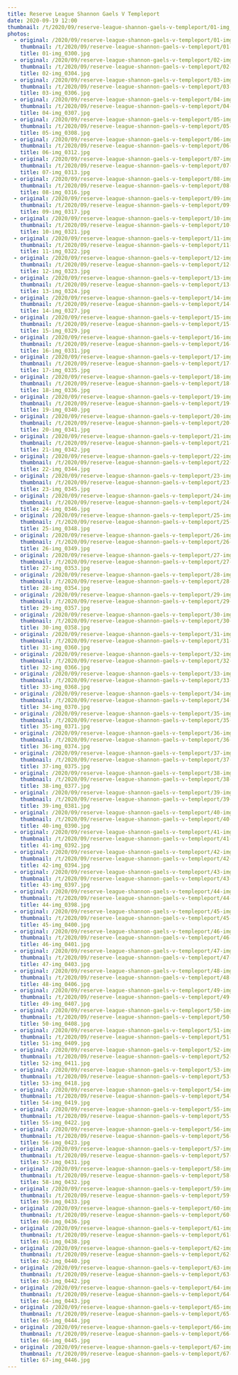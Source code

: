 ```yaml
---
title: Reserve League Shannon Gaels V Templeport
date: 2020-09-19 12:00
thumbnail: /t/2020/09/reserve-league-shannon-gaels-v-templeport/01-img_0300.jpg
photos:
  - original: /2020/09/reserve-league-shannon-gaels-v-templeport/01-img_0300.jpg
    thumbnail: /t/2020/09/reserve-league-shannon-gaels-v-templeport/01-img_0300.jpg
    title: 01-img_0300.jpg
  - original: /2020/09/reserve-league-shannon-gaels-v-templeport/02-img_0304.jpg
    thumbnail: /t/2020/09/reserve-league-shannon-gaels-v-templeport/02-img_0304.jpg
    title: 02-img_0304.jpg
  - original: /2020/09/reserve-league-shannon-gaels-v-templeport/03-img_0306.jpg
    thumbnail: /t/2020/09/reserve-league-shannon-gaels-v-templeport/03-img_0306.jpg
    title: 03-img_0306.jpg
  - original: /2020/09/reserve-league-shannon-gaels-v-templeport/04-img_0307.jpg
    thumbnail: /t/2020/09/reserve-league-shannon-gaels-v-templeport/04-img_0307.jpg
    title: 04-img_0307.jpg
  - original: /2020/09/reserve-league-shannon-gaels-v-templeport/05-img_0308.jpg
    thumbnail: /t/2020/09/reserve-league-shannon-gaels-v-templeport/05-img_0308.jpg
    title: 05-img_0308.jpg
  - original: /2020/09/reserve-league-shannon-gaels-v-templeport/06-img_0312.jpg
    thumbnail: /t/2020/09/reserve-league-shannon-gaels-v-templeport/06-img_0312.jpg
    title: 06-img_0312.jpg
  - original: /2020/09/reserve-league-shannon-gaels-v-templeport/07-img_0313.jpg
    thumbnail: /t/2020/09/reserve-league-shannon-gaels-v-templeport/07-img_0313.jpg
    title: 07-img_0313.jpg
  - original: /2020/09/reserve-league-shannon-gaels-v-templeport/08-img_0316.jpg
    thumbnail: /t/2020/09/reserve-league-shannon-gaels-v-templeport/08-img_0316.jpg
    title: 08-img_0316.jpg
  - original: /2020/09/reserve-league-shannon-gaels-v-templeport/09-img_0317.jpg
    thumbnail: /t/2020/09/reserve-league-shannon-gaels-v-templeport/09-img_0317.jpg
    title: 09-img_0317.jpg
  - original: /2020/09/reserve-league-shannon-gaels-v-templeport/10-img_0321.jpg
    thumbnail: /t/2020/09/reserve-league-shannon-gaels-v-templeport/10-img_0321.jpg
    title: 10-img_0321.jpg
  - original: /2020/09/reserve-league-shannon-gaels-v-templeport/11-img_0322.jpg
    thumbnail: /t/2020/09/reserve-league-shannon-gaels-v-templeport/11-img_0322.jpg
    title: 11-img_0322.jpg
  - original: /2020/09/reserve-league-shannon-gaels-v-templeport/12-img_0323.jpg
    thumbnail: /t/2020/09/reserve-league-shannon-gaels-v-templeport/12-img_0323.jpg
    title: 12-img_0323.jpg
  - original: /2020/09/reserve-league-shannon-gaels-v-templeport/13-img_0324.jpg
    thumbnail: /t/2020/09/reserve-league-shannon-gaels-v-templeport/13-img_0324.jpg
    title: 13-img_0324.jpg
  - original: /2020/09/reserve-league-shannon-gaels-v-templeport/14-img_0327.jpg
    thumbnail: /t/2020/09/reserve-league-shannon-gaels-v-templeport/14-img_0327.jpg
    title: 14-img_0327.jpg
  - original: /2020/09/reserve-league-shannon-gaels-v-templeport/15-img_0329.jpg
    thumbnail: /t/2020/09/reserve-league-shannon-gaels-v-templeport/15-img_0329.jpg
    title: 15-img_0329.jpg
  - original: /2020/09/reserve-league-shannon-gaels-v-templeport/16-img_0331.jpg
    thumbnail: /t/2020/09/reserve-league-shannon-gaels-v-templeport/16-img_0331.jpg
    title: 16-img_0331.jpg
  - original: /2020/09/reserve-league-shannon-gaels-v-templeport/17-img_0335.jpg
    thumbnail: /t/2020/09/reserve-league-shannon-gaels-v-templeport/17-img_0335.jpg
    title: 17-img_0335.jpg
  - original: /2020/09/reserve-league-shannon-gaels-v-templeport/18-img_0336.jpg
    thumbnail: /t/2020/09/reserve-league-shannon-gaels-v-templeport/18-img_0336.jpg
    title: 18-img_0336.jpg
  - original: /2020/09/reserve-league-shannon-gaels-v-templeport/19-img_0340.jpg
    thumbnail: /t/2020/09/reserve-league-shannon-gaels-v-templeport/19-img_0340.jpg
    title: 19-img_0340.jpg
  - original: /2020/09/reserve-league-shannon-gaels-v-templeport/20-img_0341.jpg
    thumbnail: /t/2020/09/reserve-league-shannon-gaels-v-templeport/20-img_0341.jpg
    title: 20-img_0341.jpg
  - original: /2020/09/reserve-league-shannon-gaels-v-templeport/21-img_0342.jpg
    thumbnail: /t/2020/09/reserve-league-shannon-gaels-v-templeport/21-img_0342.jpg
    title: 21-img_0342.jpg
  - original: /2020/09/reserve-league-shannon-gaels-v-templeport/22-img_0344.jpg
    thumbnail: /t/2020/09/reserve-league-shannon-gaels-v-templeport/22-img_0344.jpg
    title: 22-img_0344.jpg
  - original: /2020/09/reserve-league-shannon-gaels-v-templeport/23-img_0345.jpg
    thumbnail: /t/2020/09/reserve-league-shannon-gaels-v-templeport/23-img_0345.jpg
    title: 23-img_0345.jpg
  - original: /2020/09/reserve-league-shannon-gaels-v-templeport/24-img_0346.jpg
    thumbnail: /t/2020/09/reserve-league-shannon-gaels-v-templeport/24-img_0346.jpg
    title: 24-img_0346.jpg
  - original: /2020/09/reserve-league-shannon-gaels-v-templeport/25-img_0348.jpg
    thumbnail: /t/2020/09/reserve-league-shannon-gaels-v-templeport/25-img_0348.jpg
    title: 25-img_0348.jpg
  - original: /2020/09/reserve-league-shannon-gaels-v-templeport/26-img_0349.jpg
    thumbnail: /t/2020/09/reserve-league-shannon-gaels-v-templeport/26-img_0349.jpg
    title: 26-img_0349.jpg
  - original: /2020/09/reserve-league-shannon-gaels-v-templeport/27-img_0353.jpg
    thumbnail: /t/2020/09/reserve-league-shannon-gaels-v-templeport/27-img_0353.jpg
    title: 27-img_0353.jpg
  - original: /2020/09/reserve-league-shannon-gaels-v-templeport/28-img_0354.jpg
    thumbnail: /t/2020/09/reserve-league-shannon-gaels-v-templeport/28-img_0354.jpg
    title: 28-img_0354.jpg
  - original: /2020/09/reserve-league-shannon-gaels-v-templeport/29-img_0357.jpg
    thumbnail: /t/2020/09/reserve-league-shannon-gaels-v-templeport/29-img_0357.jpg
    title: 29-img_0357.jpg
  - original: /2020/09/reserve-league-shannon-gaels-v-templeport/30-img_0358.jpg
    thumbnail: /t/2020/09/reserve-league-shannon-gaels-v-templeport/30-img_0358.jpg
    title: 30-img_0358.jpg
  - original: /2020/09/reserve-league-shannon-gaels-v-templeport/31-img_0360.jpg
    thumbnail: /t/2020/09/reserve-league-shannon-gaels-v-templeport/31-img_0360.jpg
    title: 31-img_0360.jpg
  - original: /2020/09/reserve-league-shannon-gaels-v-templeport/32-img_0366.jpg
    thumbnail: /t/2020/09/reserve-league-shannon-gaels-v-templeport/32-img_0366.jpg
    title: 32-img_0366.jpg
  - original: /2020/09/reserve-league-shannon-gaels-v-templeport/33-img_0368.jpg
    thumbnail: /t/2020/09/reserve-league-shannon-gaels-v-templeport/33-img_0368.jpg
    title: 33-img_0368.jpg
  - original: /2020/09/reserve-league-shannon-gaels-v-templeport/34-img_0370.jpg
    thumbnail: /t/2020/09/reserve-league-shannon-gaels-v-templeport/34-img_0370.jpg
    title: 34-img_0370.jpg
  - original: /2020/09/reserve-league-shannon-gaels-v-templeport/35-img_0371.jpg
    thumbnail: /t/2020/09/reserve-league-shannon-gaels-v-templeport/35-img_0371.jpg
    title: 35-img_0371.jpg
  - original: /2020/09/reserve-league-shannon-gaels-v-templeport/36-img_0374.jpg
    thumbnail: /t/2020/09/reserve-league-shannon-gaels-v-templeport/36-img_0374.jpg
    title: 36-img_0374.jpg
  - original: /2020/09/reserve-league-shannon-gaels-v-templeport/37-img_0375.jpg
    thumbnail: /t/2020/09/reserve-league-shannon-gaels-v-templeport/37-img_0375.jpg
    title: 37-img_0375.jpg
  - original: /2020/09/reserve-league-shannon-gaels-v-templeport/38-img_0377.jpg
    thumbnail: /t/2020/09/reserve-league-shannon-gaels-v-templeport/38-img_0377.jpg
    title: 38-img_0377.jpg
  - original: /2020/09/reserve-league-shannon-gaels-v-templeport/39-img_0381.jpg
    thumbnail: /t/2020/09/reserve-league-shannon-gaels-v-templeport/39-img_0381.jpg
    title: 39-img_0381.jpg
  - original: /2020/09/reserve-league-shannon-gaels-v-templeport/40-img_0390.jpg
    thumbnail: /t/2020/09/reserve-league-shannon-gaels-v-templeport/40-img_0390.jpg
    title: 40-img_0390.jpg
  - original: /2020/09/reserve-league-shannon-gaels-v-templeport/41-img_0392.jpg
    thumbnail: /t/2020/09/reserve-league-shannon-gaels-v-templeport/41-img_0392.jpg
    title: 41-img_0392.jpg
  - original: /2020/09/reserve-league-shannon-gaels-v-templeport/42-img_0394.jpg
    thumbnail: /t/2020/09/reserve-league-shannon-gaels-v-templeport/42-img_0394.jpg
    title: 42-img_0394.jpg
  - original: /2020/09/reserve-league-shannon-gaels-v-templeport/43-img_0397.jpg
    thumbnail: /t/2020/09/reserve-league-shannon-gaels-v-templeport/43-img_0397.jpg
    title: 43-img_0397.jpg
  - original: /2020/09/reserve-league-shannon-gaels-v-templeport/44-img_0398.jpg
    thumbnail: /t/2020/09/reserve-league-shannon-gaels-v-templeport/44-img_0398.jpg
    title: 44-img_0398.jpg
  - original: /2020/09/reserve-league-shannon-gaels-v-templeport/45-img_0400.jpg
    thumbnail: /t/2020/09/reserve-league-shannon-gaels-v-templeport/45-img_0400.jpg
    title: 45-img_0400.jpg
  - original: /2020/09/reserve-league-shannon-gaels-v-templeport/46-img_0401.jpg
    thumbnail: /t/2020/09/reserve-league-shannon-gaels-v-templeport/46-img_0401.jpg
    title: 46-img_0401.jpg
  - original: /2020/09/reserve-league-shannon-gaels-v-templeport/47-img_0403.jpg
    thumbnail: /t/2020/09/reserve-league-shannon-gaels-v-templeport/47-img_0403.jpg
    title: 47-img_0403.jpg
  - original: /2020/09/reserve-league-shannon-gaels-v-templeport/48-img_0406.jpg
    thumbnail: /t/2020/09/reserve-league-shannon-gaels-v-templeport/48-img_0406.jpg
    title: 48-img_0406.jpg
  - original: /2020/09/reserve-league-shannon-gaels-v-templeport/49-img_0407.jpg
    thumbnail: /t/2020/09/reserve-league-shannon-gaels-v-templeport/49-img_0407.jpg
    title: 49-img_0407.jpg
  - original: /2020/09/reserve-league-shannon-gaels-v-templeport/50-img_0408.jpg
    thumbnail: /t/2020/09/reserve-league-shannon-gaels-v-templeport/50-img_0408.jpg
    title: 50-img_0408.jpg
  - original: /2020/09/reserve-league-shannon-gaels-v-templeport/51-img_0409.jpg
    thumbnail: /t/2020/09/reserve-league-shannon-gaels-v-templeport/51-img_0409.jpg
    title: 51-img_0409.jpg
  - original: /2020/09/reserve-league-shannon-gaels-v-templeport/52-img_0411.jpg
    thumbnail: /t/2020/09/reserve-league-shannon-gaels-v-templeport/52-img_0411.jpg
    title: 52-img_0411.jpg
  - original: /2020/09/reserve-league-shannon-gaels-v-templeport/53-img_0418.jpg
    thumbnail: /t/2020/09/reserve-league-shannon-gaels-v-templeport/53-img_0418.jpg
    title: 53-img_0418.jpg
  - original: /2020/09/reserve-league-shannon-gaels-v-templeport/54-img_0419.jpg
    thumbnail: /t/2020/09/reserve-league-shannon-gaels-v-templeport/54-img_0419.jpg
    title: 54-img_0419.jpg
  - original: /2020/09/reserve-league-shannon-gaels-v-templeport/55-img_0422.jpg
    thumbnail: /t/2020/09/reserve-league-shannon-gaels-v-templeport/55-img_0422.jpg
    title: 55-img_0422.jpg
  - original: /2020/09/reserve-league-shannon-gaels-v-templeport/56-img_0423.jpg
    thumbnail: /t/2020/09/reserve-league-shannon-gaels-v-templeport/56-img_0423.jpg
    title: 56-img_0423.jpg
  - original: /2020/09/reserve-league-shannon-gaels-v-templeport/57-img_0431.jpg
    thumbnail: /t/2020/09/reserve-league-shannon-gaels-v-templeport/57-img_0431.jpg
    title: 57-img_0431.jpg
  - original: /2020/09/reserve-league-shannon-gaels-v-templeport/58-img_0432.jpg
    thumbnail: /t/2020/09/reserve-league-shannon-gaels-v-templeport/58-img_0432.jpg
    title: 58-img_0432.jpg
  - original: /2020/09/reserve-league-shannon-gaels-v-templeport/59-img_0433.jpg
    thumbnail: /t/2020/09/reserve-league-shannon-gaels-v-templeport/59-img_0433.jpg
    title: 59-img_0433.jpg
  - original: /2020/09/reserve-league-shannon-gaels-v-templeport/60-img_0436.jpg
    thumbnail: /t/2020/09/reserve-league-shannon-gaels-v-templeport/60-img_0436.jpg
    title: 60-img_0436.jpg
  - original: /2020/09/reserve-league-shannon-gaels-v-templeport/61-img_0438.jpg
    thumbnail: /t/2020/09/reserve-league-shannon-gaels-v-templeport/61-img_0438.jpg
    title: 61-img_0438.jpg
  - original: /2020/09/reserve-league-shannon-gaels-v-templeport/62-img_0440.jpg
    thumbnail: /t/2020/09/reserve-league-shannon-gaels-v-templeport/62-img_0440.jpg
    title: 62-img_0440.jpg
  - original: /2020/09/reserve-league-shannon-gaels-v-templeport/63-img_0442.jpg
    thumbnail: /t/2020/09/reserve-league-shannon-gaels-v-templeport/63-img_0442.jpg
    title: 63-img_0442.jpg
  - original: /2020/09/reserve-league-shannon-gaels-v-templeport/64-img_0443.jpg
    thumbnail: /t/2020/09/reserve-league-shannon-gaels-v-templeport/64-img_0443.jpg
    title: 64-img_0443.jpg
  - original: /2020/09/reserve-league-shannon-gaels-v-templeport/65-img_0444.jpg
    thumbnail: /t/2020/09/reserve-league-shannon-gaels-v-templeport/65-img_0444.jpg
    title: 65-img_0444.jpg
  - original: /2020/09/reserve-league-shannon-gaels-v-templeport/66-img_0445.jpg
    thumbnail: /t/2020/09/reserve-league-shannon-gaels-v-templeport/66-img_0445.jpg
    title: 66-img_0445.jpg
  - original: /2020/09/reserve-league-shannon-gaels-v-templeport/67-img_0446.jpg
    thumbnail: /t/2020/09/reserve-league-shannon-gaels-v-templeport/67-img_0446.jpg
    title: 67-img_0446.jpg
---
```

